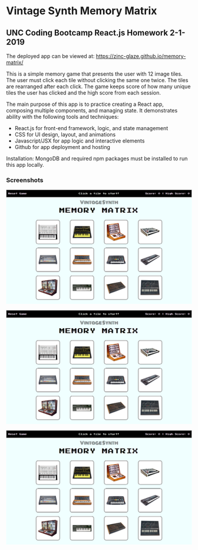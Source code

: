 # Vintage Synth Memory Matrix
## UNC Coding Bootcamp React.js Homework  2-1-2019

The deployed app can be viewed at:  https://zinc-glaze.github.io/memory-matrix/

This is a simple memory game that presents the user with 12 image tiles. The user must click each tile without clicking the same one twice. The tiles are rearranged after each click. The game keeps score of how many unique tiles the user has clicked and the high score from each session.  

The main purpose of this app is to practice creating a React app, composing multiple components, and managing state. It demonstrates ability with the following tools and techniques:
  * React.js for front-end framework, logic, and state management
  * CSS for UI design, layout, and animations
  * Javascript/JSX for app logic and interactive elements
  * Github for app deployment and hosting

Installation: MongoDB and required npm packages must be installed to run this app locally.

### Screenshots

![Memory Matrix](screens/screencapture-zinc-glaze-github-io-memory-matrix-2019-06-28-15_00_59.png)

![Memory Matrix](screens/screencapture-zinc-glaze-github-io-memory-matrix-2019-06-28-15_00_59.png)

![Memory Matrix](screens/screencapture-zinc-glaze-github-io-memory-matrix-2019-06-28-15_00_59.png)

